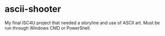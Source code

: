 # ascii-shooter
My final ISC4U project that needed a storyline and use of ASCII art.
Must be run through Windows CMD or PowerShell.
